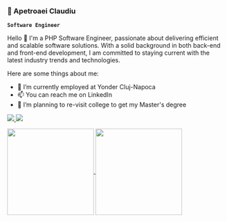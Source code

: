 ### 🎦 Apetroaei Claudiu

**`Software Engineer`**

Hello 👋 I'm a PHP Software Engineer, passionate about delivering efficient and scalable software solutions. With a solid background in both back-end and front-end development, I am committed to staying current with the latest industry trends and technologies.

Here are some things about me:
- 🔭 I’m currently employed at Yonder Cluj-Napoca
- 📫 You can reach me on LinkedIn
- 🌱 I’m planning to re-visit college to get my Master's degree

<p aling='left'>
  <a href="https://www.linkedin.com/in/claudiu-apetroaei-219b5a197/">
    <img src="https://custom-icon-badges.demolab.com/badge/-Linkedin-218AAB?style=for-the-badge&logo=linkedin&logoColor=white"/>
  </a>
  <a>
    <img src="https://custom-icon-badges.demolab.com/badge/-123--456--7890-orange?style=for-the-badge&logo=phone&logoColor=white"/>
  </a>
  <div>
  </div>
</p>
<!--
  <a>
    <img src="https://custom-icon-badges.demolab.com/badge/-Open%20Issue-palegreen?style=for-the-badge&logoColor=black&logo=issue-opened">
  </a>-->
<a href="https://github.com/anuraghazra/github-readme-stats">
  <img height=200 align="center" src="https://github-readme-stats.vercel.app/api?username=ApetroaeiClaudiu&show_icons=true&theme=synthwave" />
</a>
<a href="https://github.com/anuraghazra/convoychat">
  <img height=200 align="center" src="https://github-readme-stats.vercel.app/api/top-langs/?username=ApetroaeiClaudiu&hide=tcl&langs_count=6&layout=donut&card_width=320" />
</a>


<!--
![Anurag's GitHub stats](https://github-readme-stats.vercel.app/)
[![Top Langs](https://github-readme-stats.vercel.app)](https://github.com/anuraghazra/github-readme-stats)
-->
<!--
[![MongoDB](https://custom-icon-badges.demolab.com/badge/-MongoDB-47A248?style=for-the-badge&logo=mongodb&logoColor=white)](https://www.mongodb.com/)
[![Express](https://custom-icon-badges.demolab.com/badge/-Express-000000?style=for-the-badge&logo=express&logoColor=white)](https://expressjs.com/)
[![React](https://custom-icon-badges.demolab.com/badge/-React-218AAB?style=for-the-badge&logo=react&logoColor=white)](https://reactjs.org/)
[![Node.js](https://custom-icon-badges.demolab.com/badge/-Node.js-339933?style=for-the-badge&logo=node.js&logoColor=white)](https://nodejs.org/)


[![Spotify](https://custom-icon-badges.demolab.com/badge/-Node.js-339933?style=for-the-badge&logo=spotify&logoColor=white)](https://nodejs.org/)

[![LinkedIn](https://custom-icon-badges.demolab.com/badge/-Node.js-339933?style=for-the-badge&logo=node.js&logoColor=white)](https://nodejs.org/)
-->

